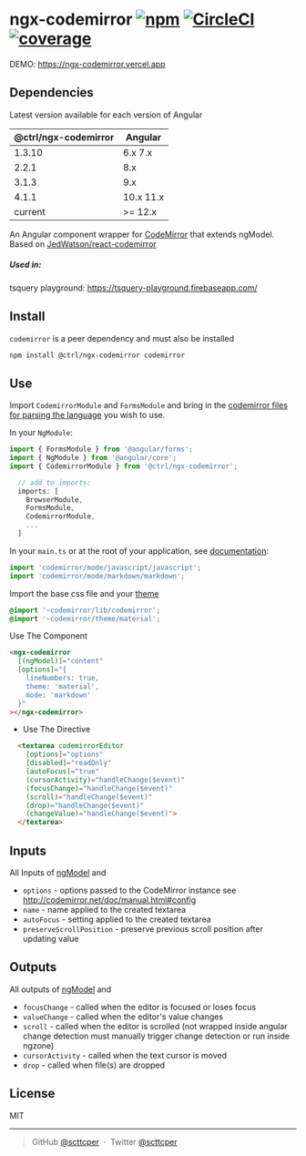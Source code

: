 # ngx-codemirror [![npm](https://badgen.net/npm/v/@ctrl/ngx-codemirror)](https://www.npmjs.com/package/@ctrl/ngx-codemirror) [![CircleCI](https://badgen.net/circleci/github/scttcper/ngx-codemirror)](https://circleci.com/gh/scttcper/ngx-codemirror) [![coverage](https://badgen.net/codecov/c/github/scttcper/ngx-codemirror)](https://codecov.io/gh/scttcper/ngx-codemirror)

DEMO: https://ngx-codemirror.vercel.app

## Dependencies

Latest version available for each version of Angular

| @ctrl/ngx-codemirror | Angular   |
| -------------------- | --------- |
| 1.3.10               | 6.x 7.x   |
| 2.2.1                | 8.x       |
| 3.1.3                | 9.x       |
| 4.1.1                | 10.x 11.x |
| current              | >= 12.x   |

An Angular component wrapper for [CodeMirror](https://codemirror.net/) that extends ngModel. Based on [JedWatson/react-codemirror](https://github.com/JedWatson/react-codemirror)

##### Used in:

tsquery playground: https://tsquery-playground.firebaseapp.com/

## Install

`codemirror` is a peer dependency and must also be installed

```sh
npm install @ctrl/ngx-codemirror codemirror
```

## Use

Import `CodemirrorModule` and `FormsModule` and bring in the [codemirror files for parsing the language](https://codemirror.net/mode/index.html) you wish to use.

In your `NgModule`:

```ts
import { FormsModule } from '@angular/forms';
import { NgModule } from '@angular/core';
import { CodemirrorModule } from '@ctrl/ngx-codemirror';

  // add to imports:
  imports: [
    BrowserModule,
    FormsModule,
    CodemirrorModule,
    ...
  ]
```

In your `main.ts` or at the root of your application, see [documentation](https://codemirror.net/mode/index.html):

```ts
import 'codemirror/mode/javascript/javascript';
import 'codemirror/mode/markdown/markdown';
```

Import the base css file and your [theme](https://codemirror.net/demo/theme.html)

```css
@import '~codemirror/lib/codemirror';
@import '~codemirror/theme/material';
```

Use The Component

```html
<ngx-codemirror
  [(ngModel)]="content"
  [options]="{
    lineNumbers: true,
    theme: 'material',
    mode: 'markdown'
  }"
></ngx-codemirror>
```

+ Use The Directive

```html
  <textarea codemirrorEditor
    [options]="options"
    [disabled]="readOnly"
    [autoFocus]="true"
    (cursorActivity)="handleChange($event)"
    (focusChange)="handleChange($event)"
    (scroll)="handleChange($event)"
    (drop)="handleChange($event)"
    (changeValue)="handleChange($event)">
  </textarea>
```

## Inputs

All Inputs of [ngModel](https://angular.io/api/forms/NgModel#inputs) and

- `options` - options passed to the CodeMirror instance see http://codemirror.net/doc/manual.html#config
- `name` - name applied to the created textarea
- `autoFocus` - setting applied to the created textarea
- `preserveScrollPosition` - preserve previous scroll position after updating value

## Outputs

All outputs of [ngModel](https://angular.io/api/forms/NgModel#outputs) and

- `focusChange` - called when the editor is focused or loses focus
- `valueChange` - called when the editor's value changes
- `scroll` - called when the editor is scrolled (not wrapped inside angular change detection must manually trigger change detection or run inside ngzone)
- `cursorActivity` - called when the text cursor is moved
- `drop` - called when file(s) are dropped

## License

MIT

---

> GitHub [@scttcper](https://github.com/scttcper) &nbsp;&middot;&nbsp;
> Twitter [@scttcper](https://twitter.com/scttcper)
